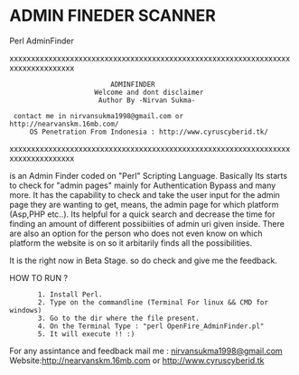 # ADMIN FINEDER SCANNER
Perl AdminFinder


xxxxxxxxxxxxxxxxxxxxxxxxxxxxxxxxxxxxxxxxxxxxxxxxxxxxxxxxxxxxxxxxxxxxxxxxxxxxxxxx
                                  
                             ADMINFINDER                                                                                                                                              
                         Welcome and dont disclaimer                                                           
                          Author By -Nirvan Sukma-                                                          
                                                                                                            
     contact me in nirvansukma1998@gmail.com or http://nearvanskm.16mb.com/                              
         OS Penetration From Indonesia : http://www.cyruscyberid.tk/                                       

xxxxxxxxxxxxxxxxxxxxxxxxxxxxxxxxxxxxxxxxxxxxxxxxxxxxxxxxxxxxxxxxxxxxxxxxxxxxxxxx


is an Admin Finder coded on "Perl" Scripting Language. Basically Its starts to check for "admin pages" mainly for Authentication Bypass and many more. It has the capability to check and take the user input for the admin page they are wanting to get, means, the admin page for which platform (Asp,PHP etc..). Its helpful for a quick search and decrease the time for finding an amount of different possibiities of admin uri given inside. There are also an option for the person who does not even know on which platform the website is on so it arbitarily finds all the possibilities.

It is the right now in Beta Stage. so do check and give me the feedback.

HOW TO RUN ?


           1. Install Perl.
           2. Type on the commandline (Terminal For linux && CMD for windows)
           3. Go to the dir where the file present.
           4. On the Terminal Type : "perl OpenFire_AdminFinder.pl"
           5. It will execute !! :)

For any assintance and feedback mail me : nirvansukma1998@gmail.com Website:http://nearvanskm.16mb.com or http://www.cyruscyberid.tk
